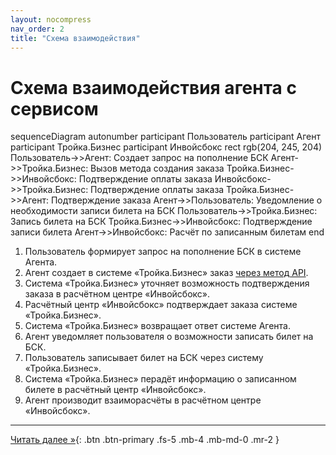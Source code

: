 ```yaml
---
layout: nocompress
nav_order: 2
title: "Схема взаимодействия"
---
```


# Схема взаимодействия агента с сервисом

<div class="mermaid">
sequenceDiagram
    autonumber
    participant Пользователь
    participant Агент
    participant Тройка.Бизнес
    participant Инвойсбокс
    rect rgb(204, 245, 204)
      Пользователь->>Агент: Создает запрос на пополнение БСК
      Агент->>Тройка.Бизнес: Вызов метода создания заказа
      Тройка.Бизнес->>Инвойсбокс: Подтверждение оплаты заказа
      Инвойсбокс->>Тройка.Бизнес: Подтверждение оплаты заказа
      Тройка.Бизнес->>Агент: Подтверждение заказа
      Агент->>Пользователь: Уведомление о необходимости записи билета на БСК
      Пользователь->>Тройка.Бизнес: Запись билета на БСК
      Тройка.Бизнес->>Инвойсбокс: Подтверждение записи билета
      Агент->>Инвойсбокс: Расчёт по записанным билетам
    end
</div>

1. Пользователь формирует запрос на пополнение БСК в системе Агента.
1. Агент создает в системе &laquo;Тройка.Бизнес&raquo; заказ [через метод API](/docs/order/create/).
1. Система &laquo;Тройка.Бизнес&raquo; уточняет возможность подтверждения заказа в расчётном центре &laquo;Инвойсбокс&raquo;.
1. Расчётный центр &laquo;Инвойсбокс&raquo; подтверждает заказа системе &laquo;Тройка.Бизнес&raquo;.
1. Система &laquo;Тройка.Бизнес&raquo; возвращает ответ системе Агента.
1. Агент уведомляет пользователя о возможности записать билет на БСК.
1. Пользователь записывает билет на БСК через систему &laquo;Тройка.Бизнес&raquo;.
1. Система &laquo;Тройка.Бизнес&raquo; перадёт информацию о записанном билете в расчётный центр &laquo;Инвойсбокс&raquo;.
1. Агент производит взаиморасчёты в расчётном центре &laquo;Инвойсбокс&raquo;.

---

[Читать далее &raquo;](/docs/methods){: .btn .btn-primary .fs-5 .mb-4 .mb-md-0 .mr-2 }
